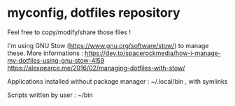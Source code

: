 # myconfig, dotfiles repository

Feel free to copy/modify/share those files !

I'm using GNU Stow (https://www.gnu.org/software/stow/) to manage these. More informations :
https://dev.to/spacerockmedia/how-i-manage-my-dotfiles-using-gnu-stow-4l59
https://alexpearce.me/2016/02/managing-dotfiles-with-stow/

Applications installed without package manager :
~/.local/bin , with symlinks

Scripts written by user :
~/bin

